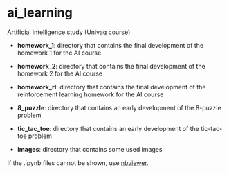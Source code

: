 # ai_learning
Artificial intelligence study (Univaq course)

- **homework_1**: directory that contains the final development of the homework 1 for the AI course

- **homework_2**: directory that contains the final development of the homework 2 for the AI course

- **homework_rl**: directory that contains the final development of the reinforcement learning homework for the AI course

- **8_puzzle**: directory that contains an early development of the 8-puzzle problem

- **tic_tac_toe**: directory that contains an early development of the tic-tac-toe problem

- **images**: directory that contains some used images

If the .ipynb files cannot be shown, use [nbviewer](https://nbviewer.jupyter.org/).
